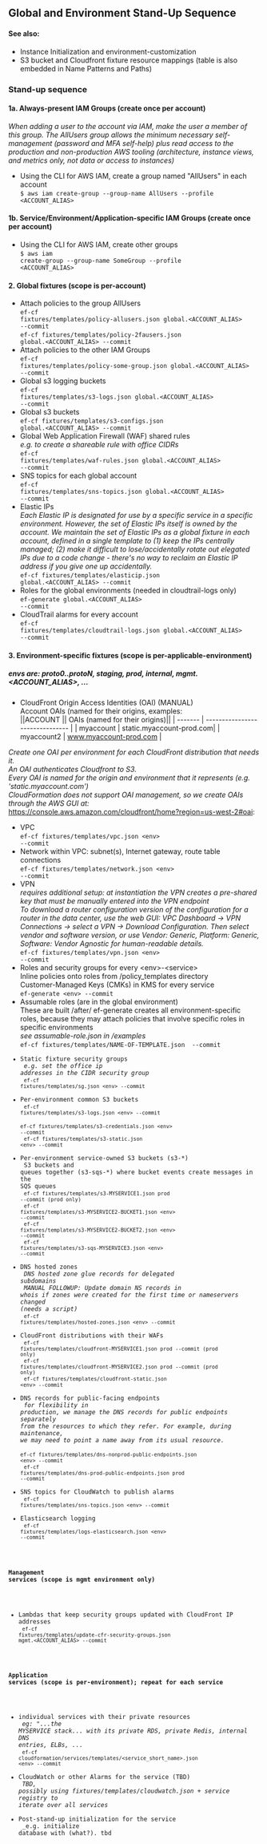 ## Global and Environment Stand-Up Sequence

#### See also:
- Instance Initialization and environment-customization
- S3 bucket and Cloudfront fixture resource mappings (table is also embedded in Name Patterns and Paths)

### Stand-up sequence
#### 1a. Always-present IAM Groups (create once per account)
_When adding a user to the account via IAM, make the user a member of this group.
The AllUsers group allows the minimum necessary self-management (password and MFA self-help)
plus read access to the production and non-production AWS tooling (architecture, instance views, and metrics only, not data or access to instances)_

- Using the CLI for AWS IAM, create a group named "AllUsers" in each account<br>
<code>$ aws iam create-group --group-name AllUsers --profile <ACCOUNT_ALIAS></code>

#### 1b. Service/Environment/Application-specific IAM Groups (create once per account)
- Using the CLI for AWS IAM, create other groups<br>
<code>$ aws iam create-group --group-name SomeGroup --profile <ACCOUNT_ALIAS></code>


#### 2. Global fixtures (scope is per-account)
- Attach policies to the group AllUsers<br>
<code>ef-cf fixtures/templates/policy-allusers.json global.<ACCOUNT_ALIAS> --commit</code><br>
<code>ef-cf fixtures/templates/policy-2fausers.json global.<ACCOUNT_ALIAS> --commit</code><br>
- Attach policies to the other IAM Groups<br>
<code>ef-cf fixtures/templates/policy-some-group.json global.<ACCOUNT_ALIAS> --commit</code><br>
- Global s3 logging buckets<br>
<code>ef-cf fixtures/templates/s3-logs.json global.<ACCOUNT_ALIAS> --commit</code><br>
- Global s3 buckets<br>
<code>ef-cf fixtures/templates/s3-configs.json global.<ACCOUNT_ALIAS> --commit</code><br>
- Global Web Application Firewall (WAF) shared rules<br>
_e.g. to create a shareable rule with office CIDRs_<br>
<code>ef-cf fixtures/templates/waf-rules.json global.<ACCOUNT_ALIAS> --commit</code><br>
- SNS topics for each global account<br>
<code>ef-cf fixtures/templates/sns-topics.json global.<ACCOUNT_ALIAS> --commit</code><br>
- Elastic IPs<br>
_Each Elastic IP is designated for use by a specific service in a specific environment.
However, the set of Elastic IPs itself is owned by the account. We maintain the set of
Elastic IPs as a global fixture in each account, defined in a single template to (1)
keep the IPs centrally managed; (2) make it difficult to lose/accidentally rotate out
elegated IPs due to a code change - there's no way to reclaim an Elastic IP address if
you give one up accidentally._<br>
<code>ef-cf fixtures/templates/elasticip.json global.<ACCOUNT_ALIAS> --commit</code><br>
- Roles for the global environments (needed in cloudtrail-logs only)<br>
<code>ef-generate global.<ACCOUNT_ALIAS> --commit</code><br>
- CloudTrail alarms for every account<br>
<code>ef-cf fixtures/templates/cloudtrail-logs.json global.<ACCOUNT_ALIAS> --commit</code><br>


#### 3. Environment-specific fixtures (scope is per-applicable-environment)
##### envs are: proto0..protoN, staging, prod, internal, mgmt.<ACCOUNT_ALIAS>, ...
- CloudFront Origin Access Identities (OAI) (MANUAL)<br>
Account OAIs (named for their origins, examples:<br>
||ACCOUNT || OAIs (named for their origins)||
| ------- | ------------------------------- |
| myaccount | static.myaccount-prod.com|
| myaccount2 | www.myaccount-prod.com |

_Create one OAI per environment for each CloudFront distribution that needs it._<br>
_An OAI authenticates Cloudfront to S3._<br>
_Every OAI is named for the origin and environment that it represents (e.g. 'static.myaccount.com')_<br>
_CloudFormation does not support OAI management, so we create OAIs through the AWS GUI at:_<br>
https://console.aws.amazon.com/cloudfront/home?region=us-west-2#oai:
- VPC<br>
<code>ef-cf fixtures/templates/vpc.json \<env\> --commit</code>
- Network within VPC: subnet(s), Internet gateway, route table connections<br>
<code>ef-cf fixtures/templates/network.json \<env\> --commit</code>
- VPN<br>
_requires additional setup: at instantiation the VPN creates a pre-shared key that must be manually entered into the VPN endpoint_<br>
_To download a router configuration version of the configuration for a router in the data center, use the web GUI: VPC Dashboard → VPN Connections → select a VPN → Download Configuration. Then select vendor and software version, or use Vendor: Generic, Platform: Generic, Software: Vendor Agnostic for human-readable details._<br>
<code>ef-cf fixtures/templates/vpn.json \<env\> --commit</code>
- Roles and security groups for every \<env\>-\<service\><br>
Inline policies onto roles from /policy_templates directory<br>
Customer-Managed Keys (CMKs) in KMS for every service<br>
<code>ef-generate \<env\> --commit</code>
- Assumable roles (are in the global environment)<br>
These are built /after/ ef-generate creates all environment-specific roles, because they may attach policies that involve specific roles in specific environments<br>
_see assumable-role.json in /examples_<br>
<code>ef-cf fixtures/templates/NAME-OF-TEMPLATE.json <env> --commit
- Static fixture security groups<br>
_e.g. set the office ip addresses in the CIDR security group_<br>
<code>ef-cf fixtures/templates/sg.json \<env\> --commit</code><br>
- Per-environment common S3 buckets<br>
<code>ef-cf fixtures/templates/s3-logs.json \<env\> --commit</code><br>
<code>ef-cf fixtures/templates/s3-credentials.json \<env\> --commit</code><br>
<code>ef-cf fixtures/templates/s3-static.json \<env\> --commit</code><br>
- Per-environment service-owned S3 buckets (s3-\*)<br>
S3 buckets and queues together (s3-sqs-*) where bucket events create messages in the SQS queues<br>
<code>ef-cf fixtures/templates/s3-MYSERVICE1.json prod --commit (prod only)</code><br>
<code>ef-cf fixtures/templates/s3-MYSERVICE2-BUCKET1.json \<env\> --commit</code><br>
<code>ef-cf fixtures/templates/s3-MYSERVICE2-BUCKET2.json \<env\> --commit</code><br>
<code>ef-cf fixtures/templates/s3-sqs-MYSERVICE3.json \<env\> --commit</code><br>
- DNS hosted zones<br>
_DNS hosted zone glue records for delegated subdomains_<br>
_MANUAL FOLLOWUP: Update domain NS records in whois if zones were created for the first time or nameservers changed (needs a script)_<br>
<code>ef-cf fixtures/templates/hosted-zones.json \<env\> --commit</code>
- CloudFront distributions with their WAFs<br>
<code>ef-cf fixtures/templates/cloudfront-MYSERVICE1.json prod --commit (prod only)</code><br>
<code>ef-cf fixtures/templates/cloudfront-MYSERVICE2.json prod --commit (prod only)</code><br>
<code>ef-cf fixtures/templates/cloudfront-static.json \<env\> --commit</code><br>
- DNS records for public-facing endpoints<br>
_for flexibility in production, we manage the DNS records for public endpoints separately from the resources to which they refer. For example, during maintenance, we may need to point a name away from its usual resource._<br>
<code>ef-cf fixtures/templates/dns-nonprod-public-endpoints.json \<env\> --commit</code><br>
<code>ef-cf fixtures/templates/dns-prod-public-endpoints.json prod --commit</code><br>
- SNS topics for CloudWatch to publish alarms<br>
<code>ef-cf fixtures/templates/sns-topics.json \<env\> --commit</code><br>
- Elasticsearch logging<br>
<code>ef-cf fixtures/templates/logs-elasticsearch.json \<env\> --commit</code><br>

#### Management services (scope is mgmt environment only)
- Lambdas that keep security groups updated with CloudFront IP addresses<br>
<code>ef-cf fixtures/templates/update-cfr-security-groups.json mgmt.<ACCOUNT_ALIAS> --commit</code><br>

#### Application services (scope is per-environment); repeat for each service
- individual services with their private resources<br>
_eg: "...the MYSERVICE stack... with its private RDS, private Redis, internal DNS entries, ELBs, ..._<br>
<code>ef-cf cloudformation/services/templates/<service_short_name>.json \<env\> --commit</code><br>
- CloudWatch or other Alarms for the service (TBD)<br>
_TBD, possibly using fixtures/templates/cloudwatch.json + service registry to iterate over all services_<br>
- Post-stand-up initialization for the service<br>
_e.g. initialize database with (what?). tbd
